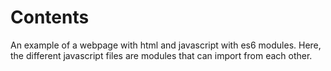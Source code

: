 # Contents

An example of a webpage with html and javascript with es6 modules. Here, the different javascript files are modules that can import from each other.